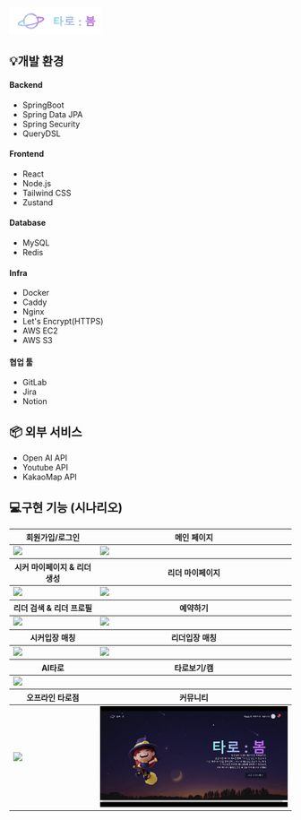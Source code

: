 ![타로:봄](../assets/Title.png)

## 💡개발 환경

#### Backend

- SpringBoot
- Spring Data JPA
- Spring Security
- QueryDSL

#### Frontend

- React
- Node.js
- Tailwind CSS
- Zustand

#### Database

- MySQL
- Redis

#### Infra

- Docker
- Caddy
- Nginx
- Let's Encrypt(HTTPS)
- AWS EC2
- AWS S3

#### 협업 툴

- GitLab
- Jira
- Notion

## 📦 외부 서비스

- Open AI API
- Youtube API
- KakaoMap API

## 💻구현 기능 (시나리오)

<table>
  <thead>
    <tr>
      <th>회원가입/로그인</th>
      <th>메인 페이지</th>
    </tr>
  </thead>
  <tbody>
    <tr>
      <td><img src="../assets/로그인_회원가입.gif" width="400px"></td>
      <td><img src="../assets/MainPage.gif" width="400px"></td>
    </tr>
  </tbody>
  <thead>
    <tr>
      <th>시커 마이페이지 & 리더 생성</th>
      <th>리더 마이페이지</th>
    </tr>
  </thead>
  <tbody>
    <tr>
      <td><img src="../assets/SeekerMypage_ReaderCreate.gif" width="400px"></td>
      <td><img src="../assets/리더마이페이지.gif" width="400px"></td>
  </tbody>
  <thead>
    <tr>
      <th>리더 검색 & 리더 프로필</th>
      <th>예약하기</th>
    </tr>
  </thead>
  <tbody>
    <tr>
      <td><img src="../assets/ReaderProfile.gif" width="400px"></td>
      <td><img src="../assets/예약하기.gif" width="400px"></td>
    </tr>
  </tbody>
  </thead>
  <thead>
    <tr>
      <th>시커입장 매칭</th>
      <th>리더입장 매칭</th>
    </tr>
  </thead>
  <tbody>
    <tr>
      <td><img src="../assets/시커입장 랜덤매칭.gif" width="400px"></td>
      <td><img src="../assets/리더입장랜덤매칭.gif" width="400px"></td>
    </tr>
  </tbody>
  <thead>
    <tr>
      <th>AI타로</th>
      <th>타로보기/캠</th>
    </tr>
  </thead>
  <tbody>
    <tr>
      <td><img src="../assets/AI_그래픽_타로.gif" width="400px"></td>
      <td><img src="" width="400px"></td>
    </tr>
  </tbody>
   <thead>
    <tr>
      <th>오프라인 타로점</th>
      <th>커뮤니티</th>
    </tr>
  </thead>
  <tbody>
    <tr>
      <td><img src="../assets/오프라인등록삭제.gif" width="400px"></td>
      <td><img src="../assets/커뮤니티.gif" width="400px"></td>
    </tr>
  </tbody>
</table>
